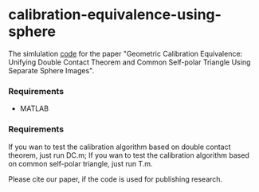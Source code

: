 # calibration-equivalence-using-sphere
The simlulation [code](https://github.com/Eric-Zhuo/calibration-equivalence-using-sphere) for the paper "Geometric Calibration Equivalence: Unifying Double Contact Theorem and Common Self-polar Triangle Using Separate Sphere Images".

### Requirements 

* MATLAB



### Requirements

If you wan to test the calibration algorithm based on double contact theorem, just run DC.m;
If you wan to test the calibration algorithm based on common self-polar triangle, just run T.m. 

Please cite our paper, if the code is used for publishing research.
